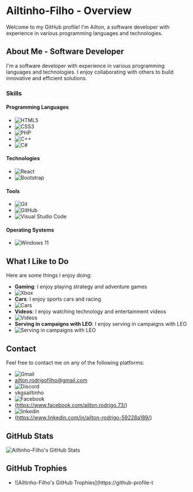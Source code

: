 # Ailtinho-Filho - Overview

Welcome to my GitHub profile! I'm Ailton, a software developer with experience in various programming languages and technologies.

## About Me - Software Developer

I'm a software developer with experience in various programming languages and technologies. I enjoy collaborating with others to build innovative and efficient solutions.

### Skills

#### Programming Languages

* ![HTML5](https://img.shields.io/badge/HTML5-E34F26?style=for-the-badge&logo=html5&logoColor=white)
* ![CSS3](https://img.shields.io/badge/CSS3-1572B6?style=for-the-badge&logo=css3&logoColor=white)
* ![PHP](https://img.shields.io/badge/PHP-777BB4?style=for-the-badge&logo=php&logoColor=white)
* ![C++](https://img.shields.io/badge/C%2B%2B-00599C?style=for-the-badge&logo=c%2B%2B&logoColor=white)
* ![C#](https://img.shields.io/badge/C%23-239120?style=for-the-badge&logo=csharp&logoColor=white)

#### Technologies

* ![React](https://img.shields.io/badge/React-20232A?style=for-the-badge&logo=react&logoColor=61DAFB)
* ![Bootstrap](https://img.shields.io/badge/Bootstrap-563D7C?style=for-the-badge&logo=bootstrap&logoColor=white)

#### Tools

* ![Git](https://img.shields.io/badge/Git-F05032?style=for-the-badge&logo=git&logoColor=white)
* ![GitHub](https://img.shields.io/badge/GitHub-181717?style=for-the-badge&logo=github&logoColor=white)
* ![Visual Studio Code](https://img.shields.io/badge/Visual%20Studio%20Code-007ACC?style=for-the-badge&logo=visual-studio-code&logoColor=white)

#### Operating Systems

* ![Windows 11](https://img.shields.io/badge/Windows_11-0078d4?style=for-the-badge&logo=windows-11&logoColor=white)

## What I Like to Do

Here are some things I enjoy doing:

* **Gaming**: I enjoy playing strategy and adventure games
* ![Xbox](https://img.shields.io/badge/Xbox-107C10?style=for-the-badge&logo=xbox&logoColor=white)
* **Cars**: I enjoy sports cars and racing
* ![Cars](https://img.shields.io/badge/Cars-007ACC?style=for-the-badge&logo=cars&logoColor=blue)
* **Videos**: I enjoy watching technology and entertainment videos
* ![Videos](https://img.shields.io/badge/Videos-007ACC?style=for-the-badge&logo=videos&logoColor=purple)
* **Serving in campaigns with LEO**: I enjoy serving in campaigns with LEO
* ![Serving in campaigns with LEO](https://img.shields.io/badge/Serving%20in%20campaigns%20with%20LEO-007ACC?style=for-the-badge&logo=LEO&logoColor=black)

## Contact

Feel free to contact me on any of the following platforms:

* ![Gmail](https://img.shields.io/badge/Gmail-D14836?style=for-the-badge&logo=gmail&logoColor=white)
* [ailton.rodrigofilho@gmail.com](mailto:ailton.rodrigofilho@gmail.com) 
* ![Discord](https://img.shields.io/badge/Discord-5865F2?style=for-the-badge&logo=discord&logoColor=white)
* vkgsailtinho
* ![Facebook](https://img.shields.io/badge/Facebook-1877F2?style=for-the-badge&logo=facebook&logoColor=white)
* (https://www.facebook.com/ailton.rodrigo.73/)
* ![linkedin](https://img.shields.io/badge/LinkedIn-0077B5?style=for-the-badge&logo=linkedin&logoColor=white)
* (https://www.linkedin.com/in/ailton-rodrigo-59228a189/)


## GitHub Stats

![Ailtinho-Filho's GitHub Stats](https://github-readme-stats.vercel.app/api?username=Ailtinho-Filho&show_icons=true&theme=radical)

## GitHub Trophies

* ![Ailtinho-Filho's GitHub Trophies](https://github-profile-t
